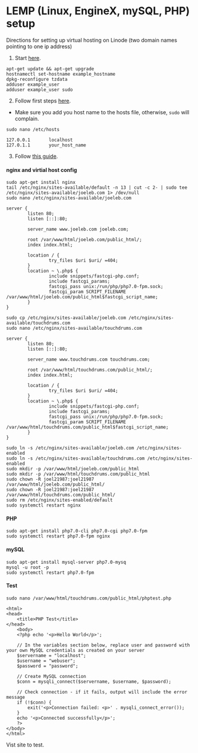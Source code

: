 # LEMP (Linux, EngineX, mySQL, PHP) setup

Directions for setting up virtual hosting on Linode (two domain names pointing to one ip address)


1. Start [here](https://linode.com/docs/getting-started/).

```
apt-get update && apt-get upgrade
hostnamectl set-hostname example_hostname
dpkg-reconfigure tzdata
adduser example_user
adduser example_user sudo
```

2. Follow first steps [here](https://linode.com/docs/security/securing-your-server/).

  * Make sure you add you host name to the hosts file, otherwise, `sudo` will complain. 
  ```
  sudo nano /etc/hosts
  ```

```
127.0.0.1       localhost
127.0.1.1       your_host_name
```

3. Follow [this guide](https://linode.com/docs/web-servers/lemp/how-to-install-a-lemp-server-on-ubuntu-16-04/). 

#### nginx and virtial host config

```
sudo apt-get install nginx
tail /etc/nginx/sites-available/default -n 13 | cut -c 2- | sudo tee /etc/nginx/sites-available/joeleb.com 1> /dev/null
sudo nano /etc/nginx/sites-available/joeleb.com 
```
```
server {
        listen 80;
        listen [::]:80;

        server_name www.joeleb.com joeleb.com;

        root /var/www/html/joeleb.com/public_html/;
        index index.html;

        location / {
                try_files $uri $uri/ =404;
        }
        location ~ \.php$ {
                include snippets/fastcgi-php.conf;
                include fastcgi_params;
                fastcgi_pass unix:/run/php/php7.0-fpm.sock;
                fastcgi_param SCRIPT_FILENAME /var/www/html/joeleb.com/public_html$fastcgi_script_name;
        }
}
```
```
sudo cp /etc/nginx/sites-available/joeleb.com /etc/nginx/sites-available/touchdrums.com
sudo nano /etc/nginx/sites-available/touchdrums.com
```
```
server {
        listen 80;
        listen [::]:80;

        server_name www.touchdrums.com touchdrums.com;

        root /var/www/html/touchdrums.com/public_html/;
        index index.html;

        location / {
                try_files $uri $uri/ =404;
        }
        location ~ \.php$ {
                include snippets/fastcgi-php.conf;
                include fastcgi_params;
                fastcgi_pass unix:/run/php/php7.0-fpm.sock;
                fastcgi_param SCRIPT_FILENAME /var/www/html/touchdrums.com/public_html$fastcgi_script_name;
        }
}
```

```
sudo ln -s /etc/nginx/sites-available/joeleb.com /etc/nginx/sites-enabled
sudo ln -s /etc/nginx/sites-available/touchdrums.com /etc/nginx/sites-enabled
sudo mkdir -p /var/www/html/joeleb.com/public_html
sudo mkdir -p /var/www/html/touchdrums.com/public_html
sudo chown -R joel21987:joel21987 /var/www/html/joeleb.com/public_html/
sudo chown -R joel21987:joel21987 /var/www/html/touchdrums.com/public_html/
sudo rm /etc/nginx/sites-enabled/default
sudo systemctl restart nginx
```

#### PHP

```
sudo apt-get install php7.0-cli php7.0-cgi php7.0-fpm
sudo systemctl restart php7.0-fpm nginx

```

#### mySQL

```
sudo apt-get install mysql-server php7.0-mysq
mysql -u root -p
sudo systemctl restart php7.0-fpm
```

#### Test
```
sudo nano /var/www/html/touchdrums.com/public_html/phptest.php
```
```
<html>
<head>
    <title>PHP Test</title>
</head>
    <body>
    <?php echo '<p>Hello World</p>';

    // In the variables section below, replace user and password with your own MySQL credentials as created on your server
    $servername = "localhost";
    $username = "webuser";
    $password = "password";

    // Create MySQL connection
    $conn = mysqli_connect($servername, $username, $password);

    // Check connection - if it fails, output will include the error message
    if (!$conn) {
        exit('<p>Connection failed: <p>' . mysqli_connect_error());
    }
    echo '<p>Connected successfully</p>';
    ?>
</body>
</html>
```

Vist site to test. 
